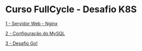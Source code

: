 # Curso FullCycle - Desafio K8S


[1 - Servidor Web - Nginx](https://github.com/alanminusculi06/fullcycle-desafio-k8s/tree/main/nginx)

[2 - Configuração do MySQL](https://github.com/alanminusculi06/fullcycle-desafio-k8s/tree/main/mysql)

[3 - Desafio Go!](https://github.com/alanminusculi06/fullcycle-desafio-k8s/tree/main/go)
